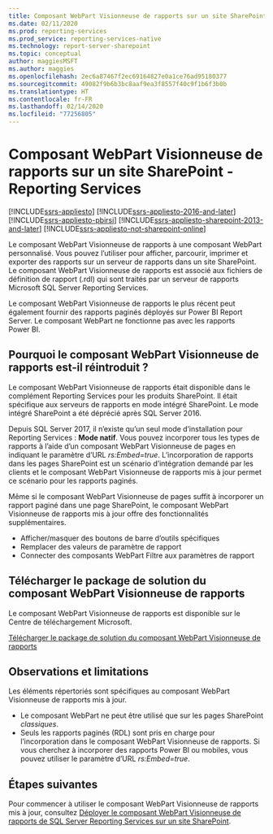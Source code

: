 ```yaml
---
title: Composant WebPart Visionneuse de rapports sur un site SharePoint - SSRS | Microsoft Docs
ms.date: 02/11/2020
ms.prod: reporting-services
ms.prod_service: reporting-services-native
ms.technology: report-server-sharepoint
ms.topic: conceptual
author: maggiesMSFT
ms.author: maggies
ms.openlocfilehash: 2ec6a87467f2ec69164827e0a1ce76ad95180377
ms.sourcegitcommit: 49082f9b6b3bc8aaf9ea3f8557f40c9f1b6f3b0b
ms.translationtype: HT
ms.contentlocale: fr-FR
ms.lasthandoff: 02/14/2020
ms.locfileid: "77256805"
---
```

# <a name="report-viewer-web-part-on-a-sharepoint-site---reporting-services"></a>Composant WebPart Visionneuse de rapports sur un site SharePoint - Reporting Services

[!INCLUDE[ssrs-appliesto](../../includes/ssrs-appliesto.md)] [!INCLUDE[ssrs-appliesto-2016-and-later](../../includes/ssrs-appliesto-2016-and-later.md)]  [!INCLUDE[ssrs-appliesto-pbirsi](../../includes/ssrs-appliesto-pbirs.md)] [!INCLUDE[ssrs-appliesto-sharepoint-2013-and-later](../../includes/ssrs-appliesto-sharepoint-2013-and-later.md)] [!INCLUDE[ssrs-appliesto-not-sharepoint-online](../../includes/ssrs-appliesto-not-sharepoint-online.md)]

Le composant WebPart Visionneuse de rapports à une composant WebPart personnalisé. Vous pouvez l’utiliser pour afficher, parcourir, imprimer et exporter des rapports sur un serveur de rapports dans un site SharePoint. Le composant WebPart Visionneuse de rapports est associé aux fichiers de définition de rapport (.rdl) qui sont traités par un serveur de rapports Microsoft SQL Server Reporting Services. 

Le composant WebPart Visionneuse de rapports le plus récent peut également fournir des rapports paginés déployés sur Power BI Report Server. Le composant WebPart ne fonctionne pas avec les rapports Power BI.

## <a name="why-the-report-viewer-web-part-is-re-introduced"></a>Pourquoi le composant WebPart Visionneuse de rapports est-il réintroduit ?

Le composant WebPart Visionneuse de rapports était disponible dans le complément Reporting Services pour les produits SharePoint. Il était spécifique aux serveurs de rapports en mode intégré SharePoint. Le mode intégré SharePoint a été déprécié après SQL Server 2016.

Depuis SQL Server 2017, il n’existe qu’un seul mode d’installation pour Reporting Services : **Mode natif**. Vous pouvez incorporer tous les types de rapports à l’aide d’un composant WebPart Visionneuse de pages en indiquant le paramètre d’URL *rs:Embed=true*. L’incorporation de rapports dans les pages SharePoint est un scénario d’intégration demandé par les clients et le composant WebPart Visionneuse de rapports mis à jour permet ce scénario pour les rapports paginés.

Même si le composant WebPart Visionneuse de pages suffit à incorporer un rapport paginé dans une page SharePoint, le composant WebPart Visionneuse de rapports mis à jour offre des fonctionnalités supplémentaires.

* Afficher/masquer des boutons de barre d’outils spécifiques
* Remplacer des valeurs de paramètre de rapport
* Connecter des composants WebPart Filtre aux paramètres de rapport

## <a name="download-the-report-viewer-web-part-solution-package"></a>Télécharger le package de solution du composant WebPart Visionneuse de rapports

Le composant WebPart Visionneuse de rapports est disponible sur le Centre de téléchargement Microsoft.

[Télécharger le package de solution du composant WebPart Visionneuse de rapports](https://www.microsoft.com/download/details.aspx?id=55949)

## <a name="considerations-and-limitations"></a>Observations et limitations

Les éléments répertoriés sont spécifiques au composant WebPart Visionneuse de rapports mis à jour.

* Le composant WebPart ne peut être utilisé que sur les pages SharePoint *classiques*.
* Seuls les rapports paginés (RDL) sont pris en charge pour l’incorporation dans le composant WebPart Visionneuse de rapports. Si vous cherchez à incorporer des rapports Power BI ou mobiles, vous pouvez utiliser le paramètre d’URL *rs:Embed=true*.

## <a name="next-steps"></a>Étapes suivantes

Pour commencer à utiliser le composant WebPart Visionneuse de rapports mis à jour, consultez [Déployer le composant WebPart Visionneuse de rapports de SQL Server Reporting Services sur un site SharePoint](deploy-report-viewer-web-part.md).
